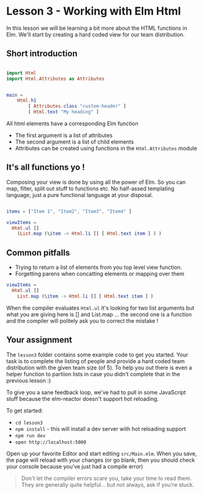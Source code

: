 # Lesson 3 - Working with Elm Html


In this lesson we will be learning a bit more about the HTML functions in Elm. We'll start by creating a hard coded view for our team distribution.


## Short introduction
```elm

import Html
import Html.Attributes as Attributes


main =
    Html.h1
        [ Attributes.class "custom-header" ]
        [ Html.text "My heading" ]

```

All html elements have a corresponding Elm function
* The first argument is a list of attributes
* The second argument is a list of child elements
* Attributes can be created using functions in the `Html.Attributes` module



## It's all functions yo !
Composing your view is done by using all the power of Elm. So you can map, filter, split out stuff to functions etc. No half-assed templating language, just a pure functional language at your disposal.


```elm

items = ["Item 1", "Item2", "Item3", "Item4" ]

viewItems =
  Html.ul []
    (List.map (\item -> Html.li [] [ Html.text item ] ) )

```


## Common pitfalls
* Trying to return a list of elements from you top level view function.
* Forgetting parens when concatting elements or mapping over them


```elm
viewItems =
  Html.ul []
    List.map (\item -> Html.li [] [ Html.text item ] )

```
When the compiler evaluates `Html.ul` it's looking for two list arguments
but what you are giving here is [] and List.map ... the second one is a function and the compiler will politely ask you to correct the mistake !



## Your assignment
The `lesson3` folder contains some example code to get you started. Your task is to complete the listing of people and provide a hard coded team distribution with the given team size (of 5). To help you out there is even a helper function to partiion lists in case you didn't complete that in the previous lesson :)


To give you a sane feedback loop, we've had to pull in some JavaScript stuff because the elm-reactor doesn't support hot reloading.


To get started:
* `cd lesson3`
* `npm install` - this will install a dev server with hot reloading support
* `npm run dev`
* `open http://localhost:5000`

Open up your favorite Editor and start editing `src/Main.elm`. When you save, the page will reload with your changes (or go blank, then you should check your console because you've just had a compile error)


> Don't let the compiler errors scare you, take your time to read them. They are generally quite helpful... but not always, ask if you're stuck.
